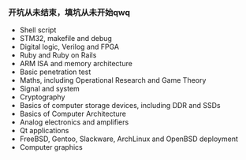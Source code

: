 ### 开坑从未结束，填坑从未开始qwq

+ Shell script
+ STM32, makefile and debug
+ Digital logic, Verilog and FPGA
+ Ruby and Ruby on Rails
+ ARM ISA and memory architecture
+ Basic penetration test
+ Maths, including Operational Research and Game Theory
+ Signal and system
+ Cryptography
+ Basics of computer storage devices, including DDR and SSDs
+ Basics of Computer Architecture
+ Analog electronics and amplifiers
+ Qt applications
+ FreeBSD, Gentoo, Slackware, ArchLinux and OpenBSD deployment  
+ Computer graphics
